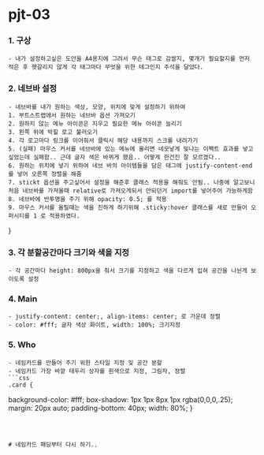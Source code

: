 # pjt-03

### 1. 구상
    - 내가 설정하고싶은 도안을 A4용지에 그려서 무슨 태그로 감쌀지, 몇개가 필요할지를 먼저 적은 후 헷갈리지 않게 각 태그마다 무엇을 위한 테그인지 주석을 달았다.

### 2. 네브바 설정
    - 네브바를 내가 원하는 색상, 모양, 위치에 맞게 설정하기 위하여
    1. 부트스트랩에서 원하는 네브바 옵션 가져오기
    2. 원하지 않는 메뉴 아이콘은 지우고 필요한 메뉴 아이콘 늘리기
    3. 왼쪽 위에 박힐 로고 불러오기
    4. 각 로고마다 링크를 이어줘서 클릭시 해당 내용까지 스크롤 내려가기
    5. (실패) 마우스 커서를 네브바에 있는 메뉴에 올리면 네모낳게 빛나는 이펙트 효과를 넣고싶었는데 실패함.. 근데 글자 색은 바뀌게 했음.. 어떻게 한건진 잘 모르겠다..
    6. 원하는 위치에 넣기 위하여 네브 바의 아이템들을 담은 태그에 justify-content-end 를 넣어 오른쪽 정렬을 해줌
    7. stickt 옵션을 주고싶어서 설정을 해준후 클래스 적용을 해줘도 안됨.. 나중에 알고보니 처음 네브바를 가져올때 relative로 가져오게되서 안되던거 import를 넣어주어 가능하게함
    8. 네브바에 반투명을 주기 위해 opacity: 0.5; 를 적용
    9. 마우스 커서를 올릴때는 색을 진하게 하기위해 .sticky:hover 클래스를 새로 만들어 오퍼시티를 1 로 적용하였다.

}


### 3. 각 분할공간마다 크기와 색을 지정
    - 각 공간마다 height: 800px을 줘서 크기를 지정하고 색을 다르게 입혀 공간을 나뉜게 보이도록 설정


### 4. Main
    - justify-content: center;, align-items: center; 로 가운데 정렬
    - color: #fff; 글자 색상 화이트, width: 100%; 크기지정

### 5. Who
    - 네임카드를 만들어 주기 위한 스타일 지정 및 공간 분할
    - 네임카드 가장 바깥 테두리 상자를 흰색으로 지정, 그림자, 정렬
    ```css
    .card {
  background-color: #fff;
  box-shadow: 1px 1px 8px 1px rgba(0,0,0,.25);
  margin: 20px auto;
  padding-bottom: 40px;
  width: 80%;
    }
   ```



# 네임카드 패딩부터 다시 하기..